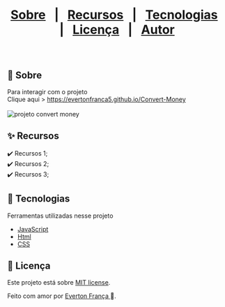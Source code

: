 
<h1>
<p align="center">
  <a href="#dart-Sobre">Sobre</a> &#xa0; | &#xa0; 
  <a href="#sparkles-Recursos">Recursos</a> &#xa0; | &#xa0;
  <a href="#rocket-Tecnologias">Tecnologias</a> &#xa0; | &#xa0;
  <a href="#memo-Licença">Licença</a> &#xa0; | &#xa0;
  <a href="https://github.com/evertonfranca5" target="_blank">Autor</a>
</p></h1>

<br>

## :dart: Sobre ##

Para interagir com o projeto
<br>
Clique aqui > https://evertonfranca5.github.io/Convert-Money
<br>
<br>
![projeto convert money](https://github.com/evertonfranca5/Convert-Money/assets/159544981/99f34e7e-29ac-4921-b17d-e06abb298014)

## :sparkles: Recursos


:heavy_check_mark: Recursos 1;\
:heavy_check_mark: Recursos 2;\
:heavy_check_mark: Recursos 3;

## :rocket: Tecnologias ##

Ferramentas utilizadas nesse projeto

- [JavaScript](https://developer.mozilla.org/pt-BR/docs/Web/JavaScript) 
- [Html](https://developer.mozilla.org/pt-BR/docs/Web/HTML/Element/html/)  
- [CSS](https://developer.mozilla.org/pt-BR/docs/Web/CSS)  


## :memo: Licença ##


Este projeto está sobre [MIT license](./LICENSE).

Feito com amor por [Everton França ](https://github.com/evertonfranca5) 🚀.



